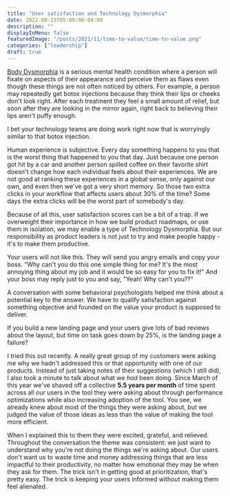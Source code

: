 ```yaml
---
title: "User satisfaction and Technology Dysmorphia"
date: 2022-08-15T05:00:00-04:00
description: ""
displayInMenu: false
featuredImage: "/posts/2021/11/time-to-value/time-to-value.png"
categories: ["leadership"]
draft: true
---
```

[Body Dysmorphia](https://www.mayoclinic.org/diseases-conditions/body-dysmorphic-disorder/symptoms-causes/syc-20353938) is a serious mental health condition where a person will fixate on aspects of their appearance and perceive them as flaws even though these things are not often noticed by others.  For example, a person may repeatedly get botox injections because they think their lips or cheeks don't look right.  After each treatment they feel a small amount of relief, but soon after they are looking in the mirror again, right back to believing their lips aren't puffy enough.

I bet your technology teams are doing work right now that is worryingly similar to that botox injection.  

Human experience is subjective.  Every day something happens to you that is the worst thing that happened to you that day.  Just because one person got hit by a car and another person spilled coffee on their favorite shirt doesn't change how each individual feels about their experiences.  We are not good at ranking these experiences in a global sense, only against our own, and even then we've got a very short memory.  So those two extra clicks in your workflow that affects users about 30% of the time?  Some days the extra clicks will be the worst part of somebody's day.

Because of all this, user satisfaction scores can be a bit of a trap.  If we overweight their importance in how we build product roadmaps, or use them in isolation, we may enable a type of Technology Dysmorphia.  But our responsibility as product leaders is not just to try and make people happy - it's to make them productive.

Your users will not like this.  They will send you angry emails and copy your boss.  "Why can't you do this one simple thing for me?  It's the most annoying thing about my job and it would be so easy for you to fix it!"  And your boss may reply just to you and say, "Yeah!  Why can't you??"

A conversation with some behavioral psychologists helped me think about a potential key to the answer.  We have to qualify satisfaction against something objective and founded on the value your product is supposed to deliver.

If you build a new landing page and your users give lots of bad reviews about the layout, but time on task goes down by 25%, is the landing page a failure?

I tried this out recently.  A really great group of my customers were asking me why we hadn't addressed this or that opportunity with one of our products.  Instead of just taking notes of their suggestions (which I still did), I also took a minute to talk about what we *had* been doing.  Since March of this year we've shaved off a collective **5.5 years per month** of time spent across all our users in the tool they were asking about through performance optimizations while also increasing adoption of the tool.  You see, we already knew about most of the things they were asking about, but we judged the value of those ideas as less than the value of making the tool more efficient.  

When I explained this to them they were excited, grateful, and relieved.  Throughout the conversation the theme was consistent: we just want to understand why you're not doing the things we're asking about.  Our users don't want us to waste time and money addressing things that are less impactful to their productivity, no matter how emotional they may be when they ask for them.  The trick isn't in getting good at prioritization, that's pretty easy.  The trick is keeping your users informed without making them feel alienated.
